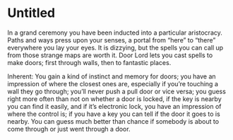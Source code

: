 # Untitled

In a grand ceremony you have been inducted into a particular aristocracy. Paths and ways press upon your senses, a portal from “here” to “there” everywhere you lay your eyes. It is dizzying, but the spells you can call up from those strange maps are worth it. Door Lord lets you cast spells to make doors; first through walls, then to fantastic places.

Inherent: You gain a kind of instinct and memory for doors; you have an impression of where the closest ones are, especially if you’re touching a wall they go through; you’ll never push a pull door or vice versa; you guess right more often than not on whether a door is locked, if the key is nearby you can find it easily, and if it’s electronic lock, you have an impression of where the control is; if you have a key you can tell if the door it goes to is nearby. You can guess much better than chance if somebody is about to come through or just went through a door.